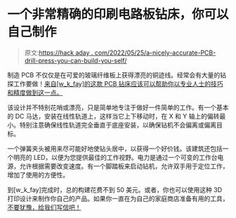 # 一个非常精确的印刷电路板钻床，你可以自己制作

> 原文:[https://hack aday . com/2022/05/25/a-nicely-accurate-PCB-drill-press-you-can-build-you-self/](https://hackaday.com/2022/05/25/a-nicely-accurate-pcb-drill-press-you-can-build-yourself/)

制造 PCB 不仅仅是在可爱的玻璃纤维板上获得漂亮的铜迹线。经常会有大量的钻探工作要做！[来自[w_k_fay]的这款 PCB 钻床应该可以帮助你以专业人士的技巧和精度做到这一点。](https://hackaday.io/project/185424-highly-accurate-really-cheap-pcb-drill-press)

该设计并不特别花哨或漂亮，只是简单地专注于做好一件简单的工作。有一个基本的 DC 马达，安装在线性轨道上，这样当它上下移动时，在 X 和 Y 轴上的偏转最小。特别注意确保线性轨道完全垂直于底座安装，以确保钻机不会偏离或偏离目标。

一个弹簧夹头被用来尽可能好地使钻头居中，以获得一个好价钱。该建筑还包括一个明亮的 LED，以便为您提供最佳的工作视野。电力是通过一个可变的工作台电源，允许根据需要改变速度。有一个脚踏板来启动钻机，允许双手用于定位工作，增加了使用的方便性。

到[w_k_fay]完成时，总的构建花费不到 50 美元。或者，你也可以使用这种 3D 打印设计来制作你自己的产品。如果你一直在为自己的家庭商店准备有用的工具，[不要犹豫，给我们写信吧！](http://hackaday.com/submit-a-tip)